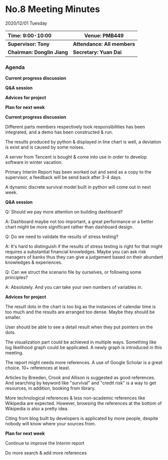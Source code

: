 # No.8 Meeting Minutes

2020/12/01  Tuesday

| **Time: 9:00-10:00**        | **Venue: PMB449**           |
| :-------------------------- | --------------------------- |
| **Supervisor: Tony**        | **Attendance: All members** |
| **Chairman: Donglin Jiang** | **Secretary: Yuan Dai**     |

### Agenda

**Current progress discussion**

**Q&A session**

**Advices for project**

**Plan for next week**



**Current progress discussion**

Different parts members respectively took responsibilities has been integrated, and a demo has been constructed & run.

The results produced by python & displayed in line chart is well, a deviation is exist and is caused by some noises.

A server from Tencent is bought & come into use in order to develop software in winter vacation.

Primary Interim Report has been worked out and send as a copy to the supervisor, a feedback will be send back after 3-4 days.

A dynamic discrete survival model built in python will come out in next week.

**Q&A session**

Q: Should we pay more attention on building dashboard?

A: Dashboard maybe not too important, a great performance or a better chart might be more significant rather than dashboard design.

Q: Do we need to validate the results of stress testing?

A: It's hard to distinguish if the results of stress testing is right for that might requires a substantial financial knowledges. Maybe you can ask risk managers of banks thus they can give a judgement based on their abundant knowledges & experiences.

Q: Can we struct the scenario file by ourselves, or following some principles?

A: Absolutely. And you can take your own numbers of variables in.



**Advices for project**

The result dots in the chart is too big as the instances of calendar time is too much and the results are arranged too dense. Maybe they should be smaller.

User should be able to see a detail result when they put pointers on the dots.

The visualization part could be achieved in multiple ways. Something like log likelihood graph could be applicated. A newly graph is introduced in this meeting.

The report might needs more references. A use of Google Scholar is a great choice. 10+ references at least.

Articles by Breeden, Crook and Allison is suggested as good references. And searching by keyword like "survival" and "credit risk" is a way to get resources, in addition, booking from library.

More technological references & less non-academic references like Wikipedia are expected. However, browsing the references at the bottom of Wikipedia is also a pretty idea.

Citing from blog built by developers is applicated by more people, despite nobody will know where your sources from.

**Plan for next week**

Continue to improve the Interim report

Do more search & add more references

